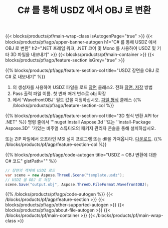 ﻿---
title: C# 를 통해 USDZ 에서 OBJ 로 변환 
description: .NET API 를 사용하여 USDZ 및 기타 3D 파일을 변환
url: /ko/net/conversion/usdz-to-obj/
family: 3d
platformtag: net
feature: conversion
informat: USDZ
outformat: OBJ
otherformats: DXF RVM DRC FBX AMF OBJ 3MF GLTF 
---
{{< blocks/products/pf/main-wrap-class isAutogenPage="true" >}}
{{< blocks/products/pf/agp/upper-banner-autogen h1="C# 를 통해 USDZ 에서 OBJ 로 변환" h2=".NET 프레임 워크, .NET 코어 및 Mono 를 사용하여 USDZ 및 기타 3D 파일을 내보내기" >}}
{{< blocks/products/pf/main-container >}}
{{< blocks/products/pf/agp/feature-section isGrey="true" >}}

{{% blocks/products/pf/agp/feature-section-col title="USDZ 장면을 OBJ 로 C# 로 내보내기" %}}
1. 의 생성자를 사용하여 USDZ 파일을 로드 [장면](https://apireference.aspose.com/3d/net/aspose.threed/scene) 클래스2. 전화 [장면. 저장](https://apireference.aspose.com/3d/net/aspose.threed/scene/methods/save/index) 방법
3. Pass 출력 파일 이름. 첫 번째 매개 변수로 obj 확장
4. 에서 'WavefrontOBJ' 필드 값을 지정하십시오. [파일 형식](https://apireference.aspose.com/3d/net/aspose.threed/fileformat/fields/index) 클래스
{{% /blocks/products/pf/agp/feature-section-col %}}

{{% blocks/products/pf/agp/feature-section-col title="3D 형식 변환 API for .NET" %}}
명령 줄에서 '''nuget Install Aspose.3d ''또는 ''install-Package Aspose.3D'' '가있는 비주얼 스튜디오의 패키지 관리자 콘솔을 통해 설치하십시오.

또는 ZIP 파일에서 오프라인 MSI 설치 프로그램 또는 dll을 가져옵니다. [다운로드](https://downloads.aspose.com/3d/net).
{{% /blocks/products/pf/agp/feature-section-col %}}

{{% blocks/products/pf/agp/code-autogen title="USDZ ~ OBJ 변환에 대한 C# 코드" gistPath="" %}}
```cs
// 장면의 객체에 USDZ 로드 
var scene = new Aspose.ThreeD.Scene("template.usdz");
// USDZ 을 OBJ 로 저장 
scene.Save("output.obj", Aspose.ThreeD.FileFormat.WavefrontOBJ);

```
{{% /blocks/products/pf/agp/code-autogen %}}
{{< /blocks/products/pf/agp/feature-section >}}
{{< blocks/products/pf/agp/other-supported-autogen >}}
{{< blocks/products/pf/agp/about-file-autogen >}}
{{< /blocks/products/pf/main-container >}}
{{< /blocks/products/pf/main-wrap-class >}}